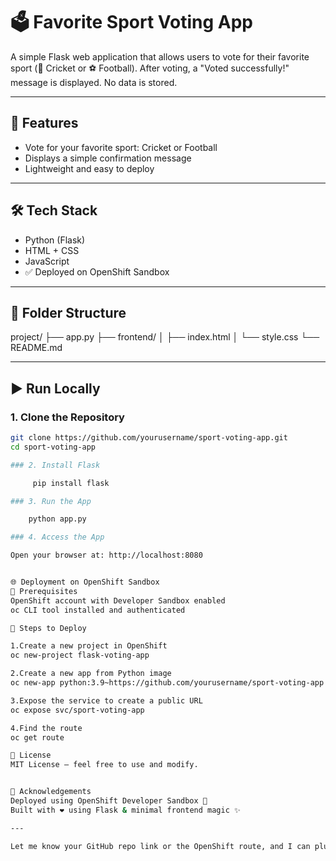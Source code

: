 # 🗳️ Favorite Sport Voting App

A simple Flask web application that allows users to vote for their favorite sport (🏏 Cricket or ⚽ Football). After voting, a "Voted successfully!" message is displayed. No data is stored.

---

## 🚀 Features

- Vote for your favorite sport: Cricket or Football
- Displays a simple confirmation message
- Lightweight and easy to deploy

---

## 🛠️ Tech Stack

- Python (Flask)
- HTML + CSS
- JavaScript
- ✅ Deployed on OpenShift Sandbox

---

## 📂 Folder Structure
project/ ├── app.py ├── frontend/ │ ├── index.html │ └── style.css └── README.md


---

## ▶️ Run Locally

### 1. Clone the Repository

```bash
git clone https://github.com/yourusername/sport-voting-app.git
cd sport-voting-app

### 2. Install Flask

     pip install flask

### 3. Run the App

    python app.py

### 4. Access the App

Open your browser at: http://localhost:8080


🌐 Deployment on OpenShift Sandbox
📌 Prerequisites
OpenShift account with Developer Sandbox enabled
oc CLI tool installed and authenticated

🧩 Steps to Deploy

1.Create a new project in OpenShift
oc new-project flask-voting-app

2.Create a new app from Python image
oc new-app python:3.9~https://github.com/yourusername/sport-voting-app

3.Expose the service to create a public URL
oc expose svc/sport-voting-app

4.Find the route
oc get route

📄 License
MIT License – feel free to use and modify.


🙌 Acknowledgements
Deployed using OpenShift Developer Sandbox 🚀
Built with ❤️ using Flask & minimal frontend magic ✨

---

Let me know your GitHub repo link or the OpenShift route, and I can plug that in too for a polished final version!



